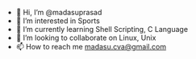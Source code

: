 - 👋 Hi, I’m @madasuprasad
- 👀 I’m interested in Sports
- 🌱 I’m currently learning Shell Scripting, C Language
- 💞️ I’m looking to collaborate on Linux, Unix
- 📫 How to reach me madasu.cva@gmail.com

<!---
madasuprasad/madasuprasad is a ✨ special ✨ repository because its `README.md` (this file) appears on your GitHub profile.
You can click the Preview link to take a look at your changes.
--->
